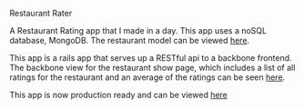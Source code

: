 Restaurant Rater

A Restaurant Rating app that I made in a day. This app uses a noSQL database, MongoDB. The restaurant model can be viewed [here](app/models/restaurant.rb).

This app is a rails app that serves up a RESTful api to a backbone frontend. The backbone view for the restaurant show page, which includes a list of all ratings for the restaurant and an average of the ratings can be seen [here](app/assets/javascripts/views/restaurant_show.js). 

This app is now production ready and can be viewed [here]()
